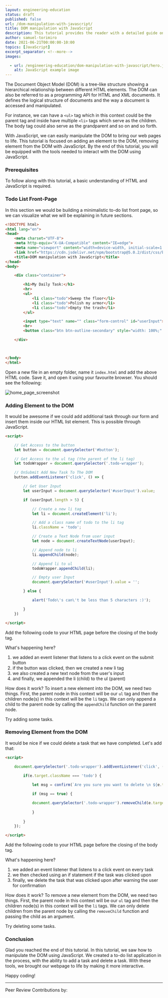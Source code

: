 ```yaml
---
layout: engineering-education
status: draft
published: false
url: /dom-manipulation-with-javascript/
title: DOM manipulation with JavaScript
description: This tutorial provides the reader with a detailed guide on manipulating the Document Object Model with JavaScript.
author: samuel-torimiro
date: 2021-06-21T00:00:00-10:00
topics: [JavaScript]
excerpt_separator: <!--more-->
images:

  - url: /engineering-education/dom-manipulation-with-javascript/hero.jpg
    alt: JavaScript example image
---
```

The Document Object Model (DOM) is a tree-like structure showing a hierarchical relationship between different HTML elements. The DOM can also be referred to as a programming API for HTML and XML documents. It defines the logical structure of documents and the way a document is accessed and manipulated.
<!--more-->

For instance, we can have a `<ul>` tag which in this context could be the parent tag and inside have multiple `<li>` tags which serve as the children. The body tag could also serve as the grandparent and so on and so forth. 

With JavaScript, we can easily manipulate the DOM to bring our web pages to life. This tutorial is focused on adding an element to the DOM, removing element from the DOM with JavaScript. By the end of this tutorial, you will be equipped with the tools needed to interact with the DOM using JavaScript.

### Prerequisites
To follow along with this tutorial, a basic understanding of HTML and JavaScript is required.

### Todo List Front-Page
In this section we would be building a minimalistic to-do list front page, so we can visualize what we will be explaining in future sections.

```html
<!DOCTYPE html>
<html lang="en">
<head>
    <meta charset="UTF-8">
    <meta http-equiv="X-UA-Compatible" content="IE=edge">
    <meta name="viewport" content="width=device-width, initial-scale=1.0">
    <link href="https://cdn.jsdelivr.net/npm/bootstrap@5.0.2/dist/css/bootstrap.min.css" rel="stylesheet" integrity="sha384-EVSTQN3/azprG1Anm3QDgpJLIm9Nao0Yz1ztcQTwFspd3yD65VohhpuuCOmLASjC" crossorigin="anonymous">
    <title>DOM manipulation with JavaScript</title>
</head>
<body>

    <div class="container">

        <h1>My Daily Task:</h1>
        <hr>
        <ul>
            <li class="todo">Sweep the floor</li>
            <li class="todo">Polish my armor</li>
            <li class="todo">Empty the trash</li>
        </ul>

        <input type="text" name="" class="form-control" id="userInput">
        <br>
        <button class="btn btn-outline-secondary" style="width: 100%;" id="button">Add New Task</button>

    </div>

    

</body>
</html>
```

Open a new file in an empty folder, name it `index.html` and add the above HTML code. Save it, and open it using your favourite browser. You should see the following:

![home_page_screenshot](/engineering-education/dom-manipulation-with-javascript/home-page-screenshot.png)

### Adding Element to the DOM
It would be awesome if we could add additional task through our form and insert them inside our HTML list element. This is possible through JavaScript. 

```html
<script>

    // Get Access to the button
    let button = document.querySelector('#button');

    // Get Access to the ul tag (the parent of the li tag)
    let todoWrapper = document.querySelector('.todo-wrapper');

    // OnSubmit Add New Task To The DOM
    button.addEventListener('click', () => {

        // Get User Input
        let userInput = document.querySelector('#userInput').value;

        if (userInput.length > 5) {

            // Create a new li tag
            let li = document.createElement('li');

            // Add a class name of todo to the li tag
            li.className = 'todo';

            // Create a Text Node from user input
            let node = document.createTextNode(userInput);

            // Append node to li
            li.appendChild(node);

            // Append li to ul
            todoWrapper.appendChild(li);

            // Empty user Input
            document.querySelector('#userInput').value = '';

        } else {

            alert('Todo\'s can\'t be less than 5 characters :)');

        }
    })

</script>
```

Add the following code to your HTML page before the closing of the body tag.

What's happening here?
1. we added an event listener that listens to a click event on the submit button
1. if the button was clicked, then we created a new li tag
1. we also created a new text node from the user's input
1. and finally, we appended the li (child) to the ul (parent)

How does it work?
To insert a new element into the DOM, we need two things. First, the parent node in this context will be our `ul` tag and then the children node(s) in this context will be the `li` tags. We can only append a child to the parent node by calling the `appendChild` function on the parent node.

Try adding some tasks.

### Removing Element from the DOM
It would be nice if we could delete a task that we have completed. Let's add that:

```html
<script>

    document.querySelector('.todo-wrapper').addEventListener('click', (e) => {

        if(e.target.className === 'todo') {
        
            let msg = confirm(`Are you sure you want to delete \n ${e.target.innerText}`)

            if (msg == true) {

            document.querySelector('.todo-wrapper').removeChild(e.target)
            
            }
            
        }
    });

</script>  
```

Add the following code to your HTML page before the closing of the body tag.

What's happening here?
1. we added an event listener that listens to a click event on every task
1. we then checked using an if statement if the task was clicked upon
1. finally, we delete the task that was clicked upon after warning the user for confirmation

How does it work?
To remove a new element from the DOM, we need two things. First, the parent node in this context will be our `ul` tag and then the children node(s) in this context will be the `li` tags. We can only delete children from the parent node by calling the `removeChild` function and passing the child as an argument.

Try deleting some tasks.

### Conclusion
Glad you reached the end of this tutorial. In this tutorial, we saw how to manipulate the DOM using JavaScript. We created a to-do list application in the process, with the ability to add a task and delete a task. With these tools, we brought our webpage to life by making it more interactive.

Happy coding!

---
Peer Review Contributions by: 


